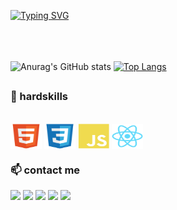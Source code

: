 
[![Typing SVG](https://readme-typing-svg.herokuapp.com/?color=c9d1d9F&size=35&center=true&vCenter=true&width=1000&lines=HELLO,+MY+NAME+is+Phelipe+Nascimento+;I'm+33+years+old;I+am+from+Rio+de+Janeiro,+RJ;Be+Welcome!+:%29)](https://git.io/typing-svg)
<br>
<br>
<br>
<br>

![Anurag's GitHub stats](https://github-readme-stats.vercel.app/api?username=PhelipeNascimento&show_icons=true&theme=tokyonight)
[![Top Langs](https://github-readme-stats.vercel.app/api/top-langs/?username=PhelipeNascimento&layout=compact&theme=tokyonight)](https://github.com/Samuel-045/github-readme-stats)
##

### 🧠 hardskills

<div style="display: inline_block"><br>
  <img align="center" alt="PH-HTML" height="40" width="50" src="https://raw.githubusercontent.com/devicons/devicon/master/icons/html5/html5-original.svg">
  <img align="center" alt="PH-CSS" height="40" width="50" src="https://raw.githubusercontent.com/devicons/devicon/master/icons/css3/css3-original.svg">
 <img align="center" alt="PH-Js" height="40" width="50"  src="https://raw.githubusercontent.com/devicons/devicon/master/icons/javascript/javascript-plain.svg">
 <img align="center" alt="PH-React" height="40" width="50"  src="https://raw.githubusercontent.com/devicons/devicon/master/icons/react/react-original.svg">
<div/>
  
  <div> 
    
### 📫  contact me
  
<div> 
  <a href="https://www.instagram.com/phelipebr/" target="_blank"><img src="https://img.shields.io/badge/-Instagram-%23E4405F?style=for-the-badge&logo=instagram&logoColor=white" target="_blank"></a>
 <a href="https://wa.me/+5521983971716" target="_blank"><img src="https://img.shields.io/badge/-Whatsapp-%64381?style=for-the-badge&logo=whatsapp&logoColor=white" target="_blank"></a> 
 <a href="https://www.linkedin.com/in/phelipe-nascimento-87160320b/" target="_blank"><img src="https://img.shields.io/badge/-LinkedIn-%230077B5?style=for-the-badge&logo=linkedin&logoColor=white" target="_blank"></a>
 <a href="https://discord.com/channels/@PhelipeRJ#3639" target="_blank"><img src="https://img.shields.io/badge/Discord-7289DA?style=for-the-badge&logo=discord&logoColor=white" target="_blank"></a> 
  <a href = "mailto:phelipeebr@gmail.com"><img src="https://img.shields.io/badge/-Gmail-%23333?style=for-the-badge&logo=gmail&logoColor=white" target="_blank"></a> 

